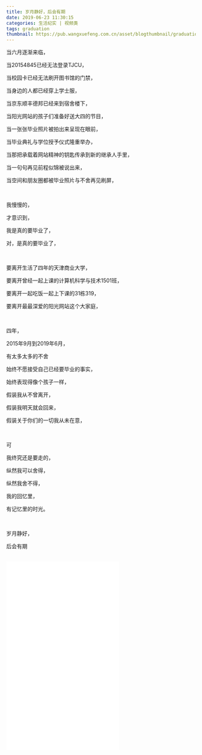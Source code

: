 ```yaml
---
title: 岁月静好，后会有期
date: 2019-06-23 11:30:15
categories: 生活纪实 | 视频类
tags: graduation
thumbnail: https://pub.wangxuefeng.com.cn/asset/blogthumbnail/graduation/thumbnail.png
---
```


当六月逐渐来临，

当20154845已经无法登录TJCU，

当校园卡已经无法刷开图书馆的门禁，

当身边的人都已经穿上学士服，

当京东顺丰德邦已经来到宿舍楼下，

当阳光网站的孩子们准备好送大四的节目，

当一张张毕业照片被拍出来呈现在眼前，

当毕业典礼与学位授予仪式隆重举办，

当那把承载着网站精神的钥匙传承到新的继承人手里，

当一句句再见前程似锦被说出来，

当空间和朋友圈都被毕业照片与不舍再见刷屏，


<br>


我慢慢的，

才意识到，

我是真的要毕业了，

对，是真的要毕业了，


<br>


要离开生活了四年的天津商业大学，

要离开曾经一起上课的计算机科学与技术1501班，

要离开一起吃饭一起上下课的31栋319，

要离开最最深爱的阳光网站这个大家庭，


<br>


四年，

2015年9月到2019年6月，

有太多太多的不舍

始终不愿接受自己已经要毕业的事实，

始终表现得像个孩子一样，

假装我从不曾离开，

假装我明天就会回来，

假装关于你们的一切我从未在意，


<br>


可

我终究还是要走的，

纵然我可以舍得，

纵然我舍不得，

我的回忆里，

有记忆里的时光。


<br>


岁月静好，

后会有期

<br>


<iframe src="//player.bilibili.com/player.html?aid=56536321&cid=98781732&page=1" scrolling="no" border="0" frameborder="no" framespacing="0" allowfullscreen="true" style="min-height: 500px;"> </iframe>